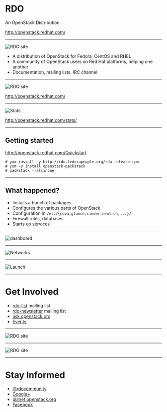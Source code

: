 # RDO 

An OpenStack Distribution

http://openstack.redhat.com/

---

![RDO site](assets/openstacklogo.jpg)

- A distribution of OpenStack for Fedora, CentOS and RHEL
- A community of OpenStack users on Red Hat platforms, helping one another
- Documentation, mailing lists, IRC channel

---

![RDO site](assets/website.png)

http://openstack.redhat.com/

---

![Stats](assets/stats.png)

http://openstack.redhat.com/stats/

---

## Getting started

http://openstack.redhat.com/Quickstart

    # yum install -y http://rdo.fedorapeople.org/rdo-release.rpm
    # yum -y install openstack-packstack
    # packstack --allinone

---

## What happened?

- Installs a bunch of packages
- Configures the various parts of OpenStack
- Configuration in `/etc/{nova,glance,cinder,neutron,...}/`
- Firewall rules, databases
- Starts up services

---

![dashboard](assets/dashboard.png)

---

![Networks](assets/network.png)

---

![Launch](assets/launch.png)

---

# Get Involved

- [rdo-list] mailing list
- [rdo-newsletter] mailing list
- [ask.openstack.org][]
- [Events][]

[rdo-list]: http://www.redhat.com/mailman/listinfo/rdo-list
[rdo-newsletter]: http://www.redhat.com/mailman/listinfo/rdo-newsletter
[ask.openstack.org]: http://ask.openstack.org/
[Events]: http://openstack.redhat.com/Events

---

![RDO site](assets/rdolist.png)

---

![RDO site](assets/askopenstack.png)

---

# Stay Informed

- [@rdocommunity][]
- [Google+][]
- [planet.openstack.org][]
- [Facebook][]

[@rdocommunity]: http://twitter.com/rdocommunity
[Google+]: https://plus.google.com/communities/110409030763231732154
[planet.openstack.org]: http://planet.openstack.org/
[Facebook]: http://facebook.com/rdocommunity


